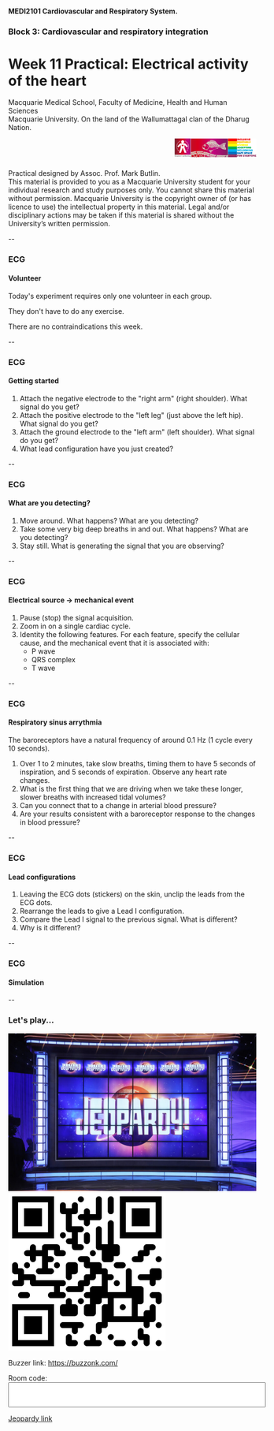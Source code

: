 <!-- .slide: data-auto-animate-restart id="MEDI2101Wk11prac"-->
#### MEDI2101 Cardiovascular and Respiratory System.
### Block 3: Cardiovascular and respiratory integration
# Week 11 Practical: Electrical activity of the heart
<!-- ##### Dr Mark Butlin (PhD, BE, SFHEA) (he/him) -->

Macquarie Medical School, Faculty of Medicine, Health and Human Sciences<br>Macquarie University. On the land of the Wallumattagal clan of the Dharug Nation.

<a href="https://students.mq.edu.au/support"><img src="images/mq_support.png" alt="Student wellbeing logo. Wallumattagal peoples at Macquarie. LGBTQI+ Safe Space for Everyone" align="right" width=33%></a>
<p>&nbsp;</p>
<p>&nbsp;</p>
<p class="citation">Practical designed by Assoc. Prof. Mark Butlin.<br>This material is provided to you as a Macquarie University student for your individual research and study purposes only. You cannot share this material without permission. Macquarie University is the copyright owner of (or has licence to use) the intellectual property in this material. Legal and/or disciplinary actions may be taken if this material is shared without the University’s written permission.</p>

--
### ECG
#### Volunteer

Today's experiment requires only one volunteer in each group.

They don't have to do any exercise.

There are no contraindications this week.

--
### ECG
#### Getting started

1. Attach the negative electrode to the "right arm" (right shoulder). What signal do you get?
2. Attach the positive electrode to the "left leg" (just above the left hip). What signal do you get?
3. Attach the ground electrode to the "left arm" (left shoulder). What signal do you get?
4. What lead configuration have you just created?

--

### ECG
#### What are you detecting?

1. Move around. What happens? What are you detecting?
2. Take some very big deep breaths in and out. What happens? What are you detecting?
3. Stay still. What is generating the signal that you are observing?

-- 
### ECG 
#### Electrical source $\longrightarrow$ mechanical event

1. Pause (stop) the signal acquisition.
2. Zoom in on a single cardiac cycle.
3. Identity the following features. For each feature, specify the cellular cause, and the mechanical event that it is associated with:
   - P wave
   - QRS complex
   - T wave

--
### ECG
#### Respiratory sinus arrythmia

The baroreceptors have a natural frequency of around 0.1 Hz (1 cycle every 10 seconds).

1. Over 1 to 2 minutes, take slow breaths, timing them to have 5 seconds of inspiration, and 5 seconds of expiration. Observe any heart rate changes.
2. What is the first thing that we are driving when we take these longer, slower breaths with increased tidal volumes?
3. Can you connect that to a change in arterial blood pressure?
4. Are your results consistent with a baroreceptor response to the changes in blood pressure?

--
### ECG
#### Lead configurations

1. Leaving the ECG dots (stickers) on the skin, unclip the leads from the ECG dots.
2. Rearrange the leads to give a Lead I configuration.
3. Compare the Lead I signal to the previous signal. What is different?
4. Why is it different?

--
### ECG
#### Simulation

--
### Let's play...

<img src="images/jeopardy.jpg" height="320px">
<img src="images/qr_buzzonk.png" height="320px">

<p>Buzzer link: <a href="https://buzzonk.com/">https://buzzonk.com/</a></p>
<label for="fname">Room code:</label>
<input style="font-size: 30pt;" type="text" id="roomcode" name="roomcode">
<p class="citation">
<a href="https://jeopardylabs.com/play/medi2101-week-11-practical">Jeopardy link</a>
</p>